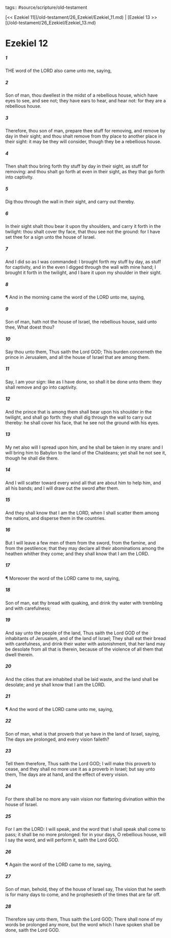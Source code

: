 tags:: #source/scripture/old-testament

[<< Ezekiel 11[(/old-testament/26_Ezekiel/Ezekiel_11.md) | [Ezekiel 13 >>[(/old-testament/26_Ezekiel/Ezekiel_13.md)

# Ezekiel 12

##### 1

THE word of the LORD also came unto me, saying,

##### 2

Son of man, thou dwellest in the midst of a rebellious house, which have eyes to see, and see not; they have ears to hear, and hear not: for they are a rebellious house.

##### 3

Therefore, thou son of man, prepare thee stuff for removing, and remove by day in their sight; and thou shalt remove from thy place to another place in their sight: it may be they will consider, though they be a rebellious house.

##### 4

Then shalt thou bring forth thy stuff by day in their sight, as stuff for removing: and thou shalt go forth at even in their sight, as they that go forth into captivity.

##### 5

Dig thou through the wall in their sight, and carry out thereby.

##### 6

In their sight shalt thou bear it upon thy shoulders, and carry it forth in the twilight: thou shalt cover thy face, that thou see not the ground: for I have set thee for a sign unto the house of Israel.

##### 7

And I did so as I was commanded: I brought forth my stuff by day, as stuff for captivity, and in the even I digged through the wall with mine hand; I brought it forth in the twilight, and I bare it upon my shoulder in their sight.

##### 8

¶ And in the morning came the word of the LORD unto me, saying,

##### 9

Son of man, hath not the house of Israel, the rebellious house, said unto thee, What doest thou?

##### 10

Say thou unto them, Thus saith the Lord GOD; This burden concerneth the prince in Jerusalem, and all the house of Israel that are among them.

##### 11

Say, I am your sign: like as I have done, so shall it be done unto them: they shall remove and go into captivity.

##### 12

And the prince that is among them shall bear upon his shoulder in the twilight, and shall go forth: they shall dig through the wall to carry out thereby: he shall cover his face, that he see not the ground with his eyes.

##### 13

My net also will I spread upon him, and he shall be taken in my snare: and I will bring him to Babylon to the land of the Chaldeans; yet shall he not see it, though he shall die there.

##### 14

And I will scatter toward every wind all that are about him to help him, and all his bands; and I will draw out the sword after them.

##### 15

And they shall know that I am the LORD, when I shall scatter them among the nations, and disperse them in the countries.

##### 16

But I will leave a few men of them from the sword, from the famine, and from the pestilence; that they may declare all their abominations among the heathen whither they come; and they shall know that I am the LORD.

##### 17

¶ Moreover the word of the LORD came to me, saying,

##### 18

Son of man, eat thy bread with quaking, and drink thy water with trembling and with carefulness;

##### 19

And say unto the people of the land, Thus saith the Lord GOD of the inhabitants of Jerusalem, and of the land of Israel; They shall eat their bread with carefulness, and drink their water with astonishment, that her land may be desolate from all that is therein, because of the violence of all them that dwell therein.

##### 20

And the cities that are inhabited shall be laid waste, and the land shall be desolate; and ye shall know that I am the LORD.

##### 21

¶ And the word of the LORD came unto me, saying,

##### 22

Son of man, what is that proverb that ye have in the land of Israel, saying, The days are prolonged, and every vision faileth?

##### 23

Tell them therefore, Thus saith the Lord GOD; I will make this proverb to cease, and they shall no more use it as a proverb in Israel; but say unto them, The days are at hand, and the effect of every vision.

##### 24

For there shall be no more any vain vision nor flattering divination within the house of Israel.

##### 25

For I am the LORD: I will speak, and the word that I shall speak shall come to pass; it shall be no more prolonged: for in your days, O rebellious house, will I say the word, and will perform it, saith the Lord GOD.

##### 26

¶ Again the word of the LORD came to me, saying,

##### 27

Son of man, behold, they of the house of Israel say, The vision that he seeth is for many days to come, and he prophesieth of the times that are far off.

##### 28

Therefore say unto them, Thus saith the Lord GOD; There shall none of my words be prolonged any more, but the word which I have spoken shall be done, saith the Lord GOD.
